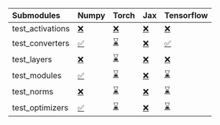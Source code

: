 | Submodules       | Numpy                                                                                                                           | Torch                                                                                                                           | Jax                                                                                                                             | Tensorflow                                                                                                                      |
|:-----------------|:--------------------------------------------------------------------------------------------------------------------------------|:--------------------------------------------------------------------------------------------------------------------------------|:--------------------------------------------------------------------------------------------------------------------------------|:--------------------------------------------------------------------------------------------------------------------------------|
| test_activations | <a href="https://github.com/unifyai/ivy/runs/7940583172?check_suite_focus=true" rel="noopener noreferrer" target="_blank">❌</a> | <a href="https://github.com/unifyai/ivy/runs/7940583417?check_suite_focus=true" rel="noopener noreferrer" target="_blank">❌</a> | <a href="https://github.com/unifyai/ivy/runs/7940583666?check_suite_focus=true" rel="noopener noreferrer" target="_blank">❌</a> | <a href="https://github.com/unifyai/ivy/runs/7940583851?check_suite_focus=true" rel="noopener noreferrer" target="_blank">❌</a> |
| test_converters  | <a href="https://github.com/unifyai/ivy/runs/7940583220?check_suite_focus=true" rel="noopener noreferrer" target="_blank">✅</a> | <a href="https://github.com/unifyai/ivy/runs/7940583458?check_suite_focus=true" rel="noopener noreferrer" target="_blank">⌛</a> | <a href="https://github.com/unifyai/ivy/runs/7940583704?check_suite_focus=true" rel="noopener noreferrer" target="_blank">❌</a> | <a href="https://github.com/unifyai/ivy/runs/7940583877?check_suite_focus=true" rel="noopener noreferrer" target="_blank">✅</a> |
| test_layers      | <a href="https://github.com/unifyai/ivy/runs/7940583262?check_suite_focus=true" rel="noopener noreferrer" target="_blank">❌</a> | <a href="https://github.com/unifyai/ivy/runs/7940583485?check_suite_focus=true" rel="noopener noreferrer" target="_blank">⌛</a> | <a href="https://github.com/unifyai/ivy/runs/7940583740?check_suite_focus=true" rel="noopener noreferrer" target="_blank">❌</a> | <a href="https://github.com/unifyai/ivy/runs/7940583898?check_suite_focus=true" rel="noopener noreferrer" target="_blank">❌</a> |
| test_modules     | <a href="https://github.com/unifyai/ivy/runs/7940583300?check_suite_focus=true" rel="noopener noreferrer" target="_blank">✅</a> | <a href="https://github.com/unifyai/ivy/runs/7940583536?check_suite_focus=true" rel="noopener noreferrer" target="_blank">⌛</a> | <a href="https://github.com/unifyai/ivy/runs/7940583779?check_suite_focus=true" rel="noopener noreferrer" target="_blank">❌</a> | <a href="https://github.com/unifyai/ivy/runs/7940583943?check_suite_focus=true" rel="noopener noreferrer" target="_blank">⌛</a> |
| test_norms       | <a href="https://github.com/unifyai/ivy/runs/7940583343?check_suite_focus=true" rel="noopener noreferrer" target="_blank">❌</a> | <a href="https://github.com/unifyai/ivy/runs/7940583581?check_suite_focus=true" rel="noopener noreferrer" target="_blank">⌛</a> | <a href="https://github.com/unifyai/ivy/runs/7940583799?check_suite_focus=true" rel="noopener noreferrer" target="_blank">❌</a> | <a href="https://github.com/unifyai/ivy/runs/7940583982?check_suite_focus=true" rel="noopener noreferrer" target="_blank">⌛</a> |
| test_optimizers  | <a href="https://github.com/unifyai/ivy/runs/7940583382?check_suite_focus=true" rel="noopener noreferrer" target="_blank">✅</a> | <a href="https://github.com/unifyai/ivy/runs/7940583631?check_suite_focus=true" rel="noopener noreferrer" target="_blank">⌛</a> | <a href="https://github.com/unifyai/ivy/runs/7940583827?check_suite_focus=true" rel="noopener noreferrer" target="_blank">❌</a> | <a href="https://github.com/unifyai/ivy/runs/7940584024?check_suite_focus=true" rel="noopener noreferrer" target="_blank">⌛</a> |